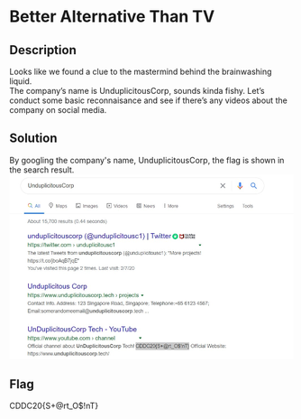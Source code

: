 # Better Alternative Than TV

## Description 

Looks like we found a clue to the mastermind behind the brainwashing liquid. <br>
The company’s name is UnduplicitousCorp, sounds kinda fishy. Let’s conduct some basic reconnaisance and see if there’s any videos about the company on social media.

## Solution

By googling the company's name, UnduplicitousCorp, the flag is shown in the search result. 
![flag](https://github.com/mashmllo/CDDC2020-Writeup/blob/master/OSINT/Better%20Alternative%20Than%20TV/flag_yt.jpg)

## Flag

CDDC20{S+@rt_O$!nT}
